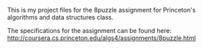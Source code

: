 This is my project files for the 8puzzle assignment for Princeton's algorithms and data structures class. 

The specifications for the assignment can be found here: http://coursera.cs.princeton.edu/algs4/assignments/8puzzle.html